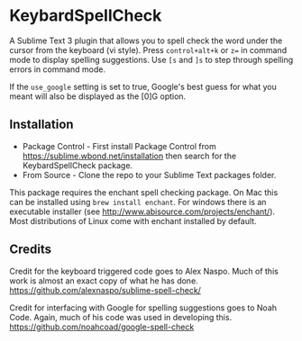 KeybardSpellCheck
=================

A Sublime Text 3 plugin that allows you to spell check the word under the cursor from the keyboard (vi style). Press ```control+alt+k``` or ```z=``` in command mode to display spelling suggestions. Use ```[s``` and ```]s``` to step through spelling errors in command mode. 

If the ```use_google``` setting is set to true, Google's best guess for what you meant will also be displayed as the [0]G option.


Installation
------------

  + Package Control - First install Package Control from https://sublime.wbond.net/installation then search for the KeybardSpellCheck package. 
  + From Source - Clone the repo to your Sublime Text packages folder.

  This package requires the enchant spell checking package. On Mac this can be installed using ```brew install enchant```. 
  For windows there is an executable installer (see http://www.abisource.com/projects/enchant/). Most distributions of Linux come with enchant installed by default. 


Credits
-------
 Credit for the keyboard triggered code goes to Alex Naspo. Much of this work is almost an exact copy of what he has done. 
 https://github.com/alexnaspo/sublime-spell-check/

 Credit for interfacing with Google for spelling suggestions goes to Noah Code. Again, much of his code was used in developing this. 
 https://github.com/noahcoad/google-spell-check